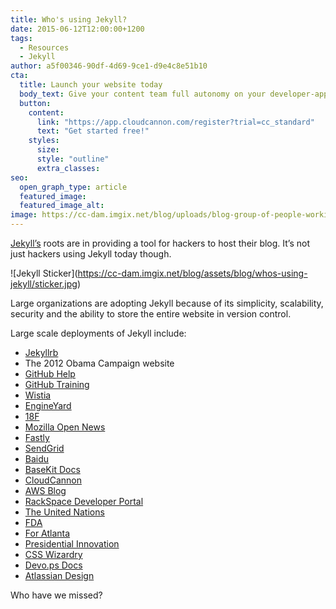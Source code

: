 ```yaml
---
title: Who's using Jekyll?
date: 2015-06-12T12:00:00+1200
tags:
  - Resources
  - Jekyll
author: a5f00346-90df-4d69-9ce1-d9e4c8e51b10
cta:
  title: Launch your website today
  body_text: Give your content team full autonomy on your developer-approved tech stack with CloudCannon.
  button:
    content: 
      link: "https://app.cloudcannon.com/register?trial=cc_standard"
      text: "Get started free!"
    styles:
      size:
      style: "outline"
      extra_classes:
seo:
  open_graph_type: article
  featured_image:
  featured_image_alt:
image: https://cc-dam.imgix.net/blog/uploads/blog-group-of-people-working.jpg
---
```

[Jekyll’s](http://jekyllrb.com) roots are in providing a tool for hackers to host their blog. It’s not just hackers using Jekyll today though.

\!\[Jekyll Sticker\](https://cc-dam.imgix.net/blog/assets/blog/whos-using-jekyll/sticker.jpg)

Large organizations are adopting Jekyll because of its simplicity, scalability, security and the ability to store the entire website in version control.

Large scale deployments of Jekyll include:

* [Jekyllrb](http://jekyllrb.com)
* The 2012 Obama Campaign website
* [GitHub Help](https://github.com/blog/1939-how-github-uses-github-to-document-github)
* [GitHub Training](https://training.github.com/)
* [Wistia](http://wistia.com/blog/jekyll-for-documentation)
* [EngineYard](https://www.engineyard.com)
* [18F](https://18f.gsa.gov/)
* [Mozilla Open News](https://github.com/mozilla/mozilla-opennews)
* [Fastly](https://www.fastly.com/)
* [SendGrid](https://sendgrid.com/blog/creating-sustainable-documentation-with-jekyll/)
* [Baidu](https://github.com/fex-team/fis-site)
* [BaseKit Docs](http://docs.basekit.com/)
* [CloudCannon](http://cloudcannon.com)
* [AWS Blog](https://twitter.com/jeffbarr/status/469624612616040449)
* [RackSpace Developer Portal](https://github.com/rackerlabs/developer.rackspace.com)
* [The United Nations](https://worldstatisticsday.org/)
* [FDA](https://open.fda.gov/)
* [For Atlanta](http://foratlanta.github.io/)
* [Presidential Innovation](http://presidentialinnovation.org/)
* [CSS Wizardry](http://csswizardry.com/)
* [Devo.ps Docs](http://docs.devo.ps/)
* [Atlassian Design](https://design.atlassian.com)

Who have we missed?
